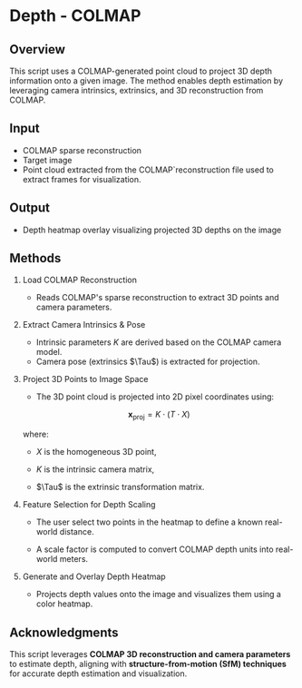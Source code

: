 # Depth - COLMAP

## Overview
This script uses a COLMAP-generated point cloud to project 3D depth information onto a given image. The method enables depth estimation by leveraging camera intrinsics, extrinsics, and 3D reconstruction from COLMAP.


## Input
- COLMAP sparse reconstruction
- Target image
- Point cloud extracted from the COLMAP`reconstruction file used to extract frames for visualization.

## Output
- Depth heatmap overlay visualizing projected 3D depths on the image

## Methods
1. Load COLMAP Reconstruction
   - Reads COLMAP's sparse reconstruction to extract 3D points and camera parameters.

2. Extract Camera Intrinsics & Pose
    - Intrinsic parameters $K$ are derived based on the COLMAP camera model.
    - Camera pose (extrinsics $\Tau$) is extracted for projection.

3. Project 3D Points to Image Space
    - The 3D point cloud is projected into 2D pixel coordinates using:

    $$
    \mathbf{x}_{\text{proj}} = K \cdot (T \cdot X)
    $$

    where:

   - $X$ is the homogeneous 3D point,

   - $K$ is the intrinsic camera matrix,

   - $\Tau$ is the extrinsic transformation matrix.

4. Feature Selection for Depth Scaling
    - The user select two points in the heatmap to define a known real-world distance.

    - A scale factor is computed to convert COLMAP depth units into real-world meters.

5. Generate and Overlay Depth Heatmap

    - Projects depth values onto the image and visualizes them using a color heatmap.


## Acknowledgments
This script leverages **COLMAP 3D reconstruction and camera parameters** to estimate depth, aligning with **structure-from-motion (SfM) techniques** for accurate depth estimation and visualization.
